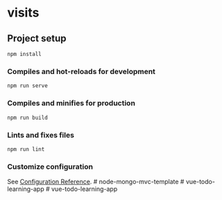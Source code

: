 # visits

## Project setup
```
npm install
```

### Compiles and hot-reloads for development
```
npm run serve
```

### Compiles and minifies for production
```
npm run build
```

### Lints and fixes files
```
npm run lint
```

### Customize configuration
See [Configuration Reference](https://cli.vuejs.org/config/).
#   n o d e - m o n g o - m v c - t e m p l a t e  
 #   v u e - t o d o - l e a r n i n g - a p p  
 #   v u e - t o d o - l e a r n i n g - a p p  
 